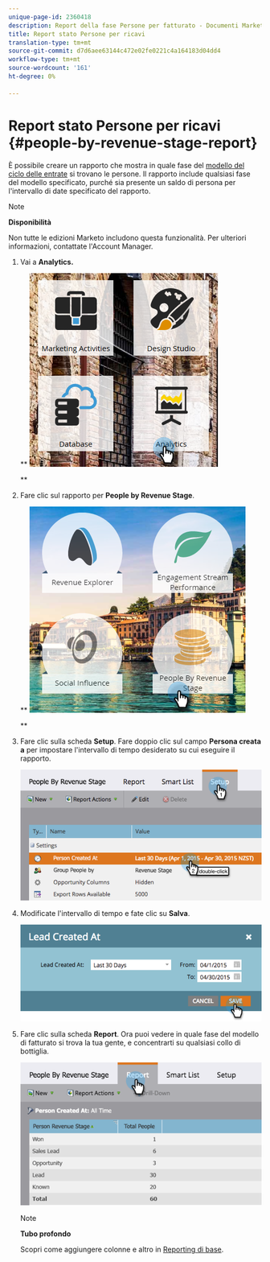 ```yaml
---
unique-page-id: 2360418
description: Report della fase Persone per fatturato - Documenti Marketo - Documentazione prodotto
title: Report stato Persone per ricavi
translation-type: tm+mt
source-git-commit: d7d6aee63144c472e02fe0221c4a164183d04dd4
workflow-type: tm+mt
source-wordcount: '161'
ht-degree: 0%

---
```



# Report stato Persone per ricavi {#people-by-revenue-stage-report}

È possibile creare un rapporto che mostra in quale fase del [modello del ciclo delle entrate](http://docs.marketo.com/display/docs/revenue+cycle+models) si trovano le persone. Il rapporto include qualsiasi fase del modello specificato, purché sia presente un saldo di persona per l&#39;intervallo di date specificato del rapporto.

>[!NOTE]
>
>**Disponibilità**
>
>Non tutte le edizioni Marketo includono questa funzionalità. Per ulteriori informazioni, contattate l&#39;Account Manager.

1. Vai a **Analytics.**

   ** ![](assets/image2017-3-27-15-3a43-3a55.png)

   **

1. Fare clic sul rapporto per **People by Revenue Stage**.

   ** ![](assets/image2017-3-27-15-3a46-3a27.png)

   **

1. Fare clic sulla scheda **Setup**. Fare doppio clic sul campo **Persona creata a** per impostare l&#39;intervallo di tempo desiderato su cui eseguire il rapporto.

   ![](assets/image2017-3-28-8-3a6-3a23.png)

1. Modificate l&#39;intervallo di tempo e fate clic su **Salva**.

   ![](assets/image2015-4-29-12-3a11-3a31.png)

1. Fare clic sulla scheda **Report**. Ora puoi vedere in quale fase del modello di fatturato si trova la tua gente, e concentrarti su qualsiasi collo di bottiglia.

   ![](assets/image2017-3-28-8-3a6-3a48.png)

   >[!NOTE]
   >
   >**Tubo profondo**
   >
   >
   >Scopri come aggiungere colonne e altro in [Reporting di base](http://docs.marketo.com/display/docs/basic+reporting).

